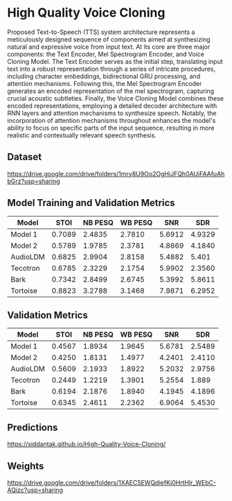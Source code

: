 # High Quality Voice Cloning

Proposed Text-to-Speech (TTS) system architecture represents a meticulously designed sequence of components aimed at synthesizing natural and expressive voice from input text. At its core are three major components: the Text Encoder, Mel Spectrogram Encoder, and Voice Cloning Model. The Text Encoder serves as the initial step, translating input text into a robust representation through a series of intricate procedures, including character embeddings, bidirectional GRU processing, and attention mechanisms. Following this, the Mel Spectrogram Encoder generates an encoded representation of the mel spectrogram, capturing crucial acoustic subtleties. Finally, the Voice Cloning Model combines these encoded representations, employing a detailed decoder architecture with RNN layers and attention mechanisms to synthesize speech. Notably, the incorporation of attention mechanisms throughout enhances the model's ability to focus on specific parts of the input sequence, resulting in more realistic and contextually relevant speech synthesis. 

## Dataset
https://drive.google.com/drive/folders/1mry8U9Oo2OgHiJFQh0AUjFAAfuAhbGrz?usp=sharing

## Model Training and Validation Metrics

| Model     | STOI  | NB PESQ | WB PESQ | SNR   | SDR   |
|-----------|-------|---------|---------|-------|-------|
| Model 1   | 0.7089| 2.4835  | 2.7810  | 5.6912| 4.9329|
| Model 2   | 0.5789| 1.9785  | 2.3781  | 4.8869| 4.1840|
| AudioLDM  | 0.6825| 2.9904  | 2.8158  | 5.4882| 5.401 |
| Tecotron  | 0.6785| 2.3229  | 2.1754  | 5.9902| 2.3560|
| Bark      | 0.7342| 2.8499  | 2.6745  | 5.3992| 5.8611|
| Tortoise  | 0.8823| 3.2788  | 3.1468  | 7.9871| 6.2952|

## Validation Metrics

| Model     | STOI  | NB PESQ | WB PESQ | SNR   | SDR   |
|-----------|-------|---------|---------|-------|-------|
| Model 1   | 0.4567| 1.8934  | 1.9645  | 5.6781| 2.5489|
| Model 2   | 0.4250| 1.8131  | 1.4977  | 4.2401| 2.4110|
| AudioLDM  | 0.5609| 2.1933  | 1.8922  | 5.2032| 2.9756|
| Tecotron  | 0.2449| 1.2219  | 1.3901  | 5.2554| 1.889 |
| Bark      | 0.6194| 2.1876  | 1.8940  | 4.1945| 4.1896|
| Tortoise  | 0.6345| 2.4611  | 2.2362  | 6.9064| 5.4530|


## Predictions
https://siddantak.github.io/High-Quality-Voice-Cloning/

## Weights
https://drive.google.com/drive/folders/1XAEC5EWQdiefKi0HrtHlr_WEbC-AQizc?usp=sharing

